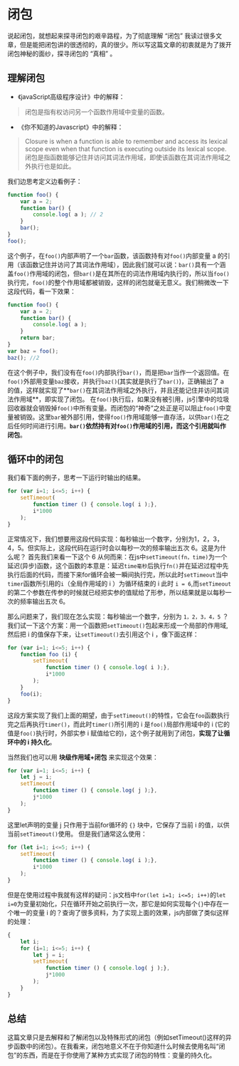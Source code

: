 # 闭包

说起闭包，就想起来探寻闭包的艰辛路程，为了彻底理解 “闭包” 我读过很多文章，但是能把闭包讲的很透彻的，真的很少。所以写这篇文章的初衷就是为了拨开闭包神秘的面纱，探寻闭包的 “真相” 。

## 理解闭包

- 《javaScript高级程序设计》中的解释：

> 闭包是指有权访问另一个函数作用域中变量的函数。

- 《你不知道的Javascript》中的解释：

> Closure is when a function is able to remember and access its lexical scope even when that function is executing outside its lexical scope.
闭包是指函数能够记住并访问其词法作用域，即使该函数在其词法作用域之外执行也是如此。

我们边思考定义边看例子：
```js
function foo() { 
    var a = 2;
    function bar() { 
        console.log( a ); // 2
    }
    bar(); 
}
foo();
```
这个例子，在`foo()`内部声明了一个`bar`函数，该函数持有对`foo()`内部变量 a 的引用（该函数记住并访问了其词法作用域），因此我们就可以说：`bar()`具有一个涵盖`foo()`作用域的闭包，但`bar()`是在其所在的词法作用域内执行的，所以当`foo()`执行完，`foo()`的整个作用域都被销毁，这样的闭包就毫无意义。我们稍微改一下这段代码，看一下效果：
```js
function foo() { 
    var a = 2;
    function bar() { 
        console.log( a );
    }
    return bar; 
}
var baz = foo();
baz(); //2
```
在这个例子中，我们没有在`foo()`内部执行`bar()`，而是把`bar`当作一个返回值。在`foo()`外部用变量`baz`接收，并执行`baz()`(其实就是执行了`bar()`)，正确输出了 a 的值，这样就实现了**`bar()`在其词法作用域之外执行，并且还能记住并访问其词法作用域**，即实现了闭包。
在`foo()`执行后，如果没有被引用，js引擎中的垃圾回收器就会销毁掉`foo()`中所有变量。而闭包的“神奇”之处正是可以阻止`foo()`中变量被销毁。这里`bar`被外部引用，使得`foo()`作用域能够一直存活，以供`bar()`在之后任何时间进行引用。**`bar()`依然持有对`foo()`作用域的引用，而这个引用就叫作闭包**。

## 循环中的闭包

我们看下面的例子，思考一下运行时输出的结果。
```js
for (var i=1; i<=5; i++) { 
    setTimeout( 
        function timer () { console.log( i );},
        i*1000 
    );
}
```
正常情况下，我们想要用这段代码实现：每秒输出一个数字，分别为1，2，3，4，5。但实际上，这段代码在运行时会以每秒一次的频率输出五次 6。这是为什么呢？
首先我们来看一下这个 6 从何而来：在js中`setTimeout(fn，time)`为一个延迟(异步)函数，这个函数的本意是：延迟`time毫秒`后执行`fn()`并在延迟过程中先执行后面的代码，而接下来for循环会被一瞬间执行完，所以此时`setTimeout`当中`timer`函数所引用的`i`（全局作用域的 i ）为循环结束的 i 此时 `i = 6`,而`setTimeout`的第二个参数在传参的时候就已经把实参的值赋给了形参，所以结果就是以每秒一次的频率输出五次 6。

那么问题来了，我们现在怎么实现：每秒输出一个数字，分别为 `1，2，3，4，5` ？
我们试一下这个方案：用一个函数把`setTimeout()`包起来形成一个局部的作用域,然后把 i 的值保存下来，让`setTimeout()`去引用这个 i ，像下面这样：

```js
for (var i=1; i<=5; i++) { 
    function foo (i) {
        setTimeout( 
            function timer () { console.log( i );},
            i*1000 
        );
    }
    foo(i);
}
```
这段方案实现了我们上面的期望，由于`setTimeout()`的特性，它会在`foo`函数执行完之后再执行`timer()`，而此时`timer()`所引用的 i 是`foo()`局部作用域中的 i (它的值是`foo()`执行时，外部实参 i 赋值给它的)，这个例子就用到了闭包，**实现了让循环中的 i 持久化**。

当然我们也可以用 **块级作用域+闭包** 来实现这个效果：

```js
for (var i=1; i<=5; i++) { 
    let j = i;
    setTimeout( 
        function timer () { console.log( j );},
        j*1000 
    );
}
```
这里let声明的变量 j 只作用于当前for循环的 `{}` 块中，它保存了当前 i 的值，以供当前`setTimeout()`使用。
但是我们通常这么使用：
```js
for (let i=1; i<=5; i++) { 
    setTimeout( 
        function timer () { console.log( i );},
        i*1000 
    );
}
```
但是在使用过程中我就有这样的疑问：js文档中`for(let i=1; i<=5; i++)`的`let i=0`为变量初始化，只在循环开始之前执行一次，那它是如何实现每个`{}`中存在一个唯一的变量 i 的？查询了很多资料，为了实现上面的效果，js内部做了类似这样的处理：

```js
{
    let i;
    for (i=1; i<=5; i++) { 
        let j = i;
        setTimeout( 
            function timer () { console.log( j );},
            j*1000 
        );
    }
}
```

## 总结

这篇文章只是去解释和了解闭包以及特殊形式的闭包（例如setTimeout()这样的异步函数中的闭包）。在我看来，闭包地意义不在于你知道什么时候去使用名叫“闭包”的东西，而是在于你使用了某种方式实现了闭包的特性：变量的持久化。